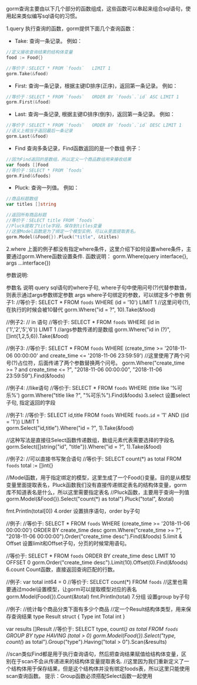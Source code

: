 gorm查询主要由以下几个部分的函数组成，这些函数可以串起来组合sql语句，使用起来类似编写sql语句的习惯。

1.query 执行查询的函数，gorm提供下面几个查询函数：
- Take: 查询一条记录。 例如：  
```go
//定义接收查询结果的结构体变量
food := Food{}

//等价于：SELECT * FROM `foods`   LIMIT 1  
gorm.Take(&food)
```

- First: 查询一条记录，根据主键ID排序(正序)，返回第一条记录。 例如：  
```go
//等价于：SELECT * FROM `foods`   ORDER BY `foods`.`id` ASC LIMIT 1    
gorm.First(&food)
```

- Last: 查询一条记录, 根据主键ID排序(倒序)，返回第一条记录。 例如：  
```go
//等价于：SELECT * FROM `foods`   ORDER BY `foods`.`id` DESC LIMIT 1   
//语义上相当于返回最后一条记录
gorm.Last(&food)
```

- Find 查询多条记录，Find函数返回的是一个数组
例子：
```go
//因为Find返回的是数组，所以定义一个商品数组用来接收结果
var foods []Food
//等价于：SELECT * FROM `foods`
gorm.Find(&foods)
```

- Pluck: 查询一列值。 例如：  
```go
//商品标题数组
var titles []string

//返回所有商品标题
//等价于：SELECT title FROM `foods`
//Pluck提取了title字段，保存到titles变量
//这里Model函数是为了绑定一个模型实例，可以从里面提取表名。
gorm.Model(&Food{}).Pluck("title", &titles)
```

2.where
上面的例子都没有指定where条件，这里介绍下如何设置where条件，主要通过gorm.Where函数设置条件.
函数说明：
gorm.Where(query interface{}, args ...interface{})

参数说明:

参数名	说明
query	sql语句的where子句, where子句中使用问号(?)代替参数值，则表示通过args参数绑定参数
args	where子句绑定的参数，可以绑定多个参数
例子1:
//等价于: SELECT * FROM `foods`  WHERE (id = '10') LIMIT 1
//这里问号(?), 在执行的时候会被10替代
gorm.Where("id = ?", 10).Take(&food)

//例子2:
// in 语句 
//等价于: SELECT * FROM `foods`  WHERE (id in ('1','2','5','6')) LIMIT 1 
//args参数传递的是数组
gorm.Where("id in (?)", []int{1,2,5,6}).Take(&food)

//例子3:
//等价于: SELECT * FROM `foods`  WHERE (create_time >= '2018-11-06 00:00:00' and create_time <= '2018-11-06 23:59:59')
//这里使用了两个问号(?)占位符，后面传递了两个参数替换两个问号。
gorm.Where("create_time >= ? and create_time <= ?", "2018-11-06 00:00:00", "2018-11-06 23:59:59").Find(&foods)

//例子4:
//like语句
//等价于: SELECT * FROM `foods`  WHERE (title like '%可乐%')
gorm.Where("title like ?", "%可乐%").Find(&foods)
3.select
设置select子句, 指定返回的字段

//例子1:
//等价于: SELECT id,title FROM `foods`  WHERE `foods`.`id` = '1' AND ((id = '1')) LIMIT 1  
gorm.Select("id,title").Where("id = ?", 1).Take(&food)

//这种写法是直接往Select函数传递数组，数组元素代表需要选择的字段名
gorm.Select([]string{"id", "title"}).Where("id = ?", 1).Take(&food)


//例子2:
//可以直接书写聚合语句
//等价于: SELECT count(*) as total FROM `foods`
total := []int{}

//Model函数，用于指定绑定的模型，这里生成了一个Food{}变量。目的是从模型变量里面提取表名，Pluck函数我们没有直接传递绑定表名的结构体变量，gorm库不知道表名是什么，所以这里需要指定表名
//Pluck函数，主要用于查询一列值
gorm.Model(&Food{}).Select("count(*) as total").Pluck("total", &total)

fmt.Println(total[0])
4.order
设置排序语句，order by子句

//例子:
//等价于: SELECT * FROM `foods`  WHERE (create_time >= '2018-11-06 00:00:00') ORDER BY create_time desc
gorm.Where("create_time >= ?", "2018-11-06 00:00:00").Order("create_time desc").Find(&foods)
5.limit & Offset
设置limit和Offset子句，分页的时候常用语句。

//等价于: SELECT * FROM `foods` ORDER BY create_time desc LIMIT 10 OFFSET 0 
gorm.Order("create_time desc").Limit(10).Offset(0).Find(&foods)
6.count
Count函数，直接返回查询匹配的行数。

//例子:
var total int64 = 0
//等价于: SELECT count(*) FROM `foods` 
//这里也需要通过model设置模型，让gorm可以提取模型对应的表名
gorm.Model(Food{}).Count(&total)
fmt.Println(total)
7.分组
设置group by子句

//例子:
//统计每个商品分类下面有多少个商品
//定一个Result结构体类型，用来保存查询结果
type Result struct {
    Type  int
    Total int
}

var results []Result
//等价于: SELECT type, count(*) as  total FROM `foods` GROUP BY type HAVING (total > 0)
gorm.Model(Food{}).Select("type, count(*) as  total").Group("type").Having("total > 0").Scan(&results)

//scan类似Find都是用于执行查询语句，然后把查询结果赋值给结构体变量，区别在于scan不会从传递进来的结构体变量提取表名.
//这里因为我们重新定义了一个结构体用于保存结果，但是这个结构体并没有绑定foods表，所以这里只能使用scan查询函数。
提示：Group函数必须搭配Select函数一起使用